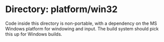 Directory: platform/win32
=========================

Code inside this directory is non-portable, with a dependency on the MS Windows
platform for windowing and input.
The build system should pick this up for Windows builds. 
